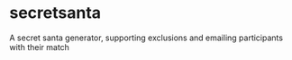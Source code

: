# secretsanta
A secret santa generator, supporting exclusions and emailing participants with their match
